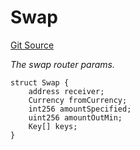 # Swap
[Git Source](https://github.com/z0r0z/v4-router/blob/5a1e320034f5e0745f06fd9f2e80920d8eaaa019/src/V4SwapRouter.sol)

*The swap router params.*


```solidity
struct Swap {
    address receiver;
    Currency fromCurrency;
    int256 amountSpecified;
    uint256 amountOutMin;
    Key[] keys;
}
```

